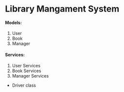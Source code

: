 # Library Mangament System

#### Models:

1. User
2. Book
3. Manager

#### Services:

1. User Services
2. Book Services
3. Manager Services

- Driver class
